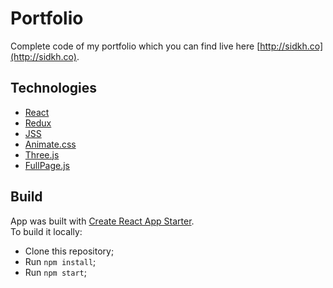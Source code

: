 # Portfolio
Complete code of my portfolio which you can find live here [http://sidkh.co](http://sidkh.co).  

## Technologies

- [React](https://reactjs.org/)
- [Redux](https://redux.js.org)
- [JSS](http://cssinjs.org/?v=v9.2.0)
- [Animate.css](https://daneden.github.io/animate.css/)
- [Three.js](https://threejs.org/)
- [FullPage.js](https://alvarotrigo.com/fullPage/)

## Build
App was built with [Create React App Starter](https://github.com/facebookincubator/create-react-app).  
To build it locally:  
- Clone this repository;
- Run `npm install`;
- Run `npm start`;
